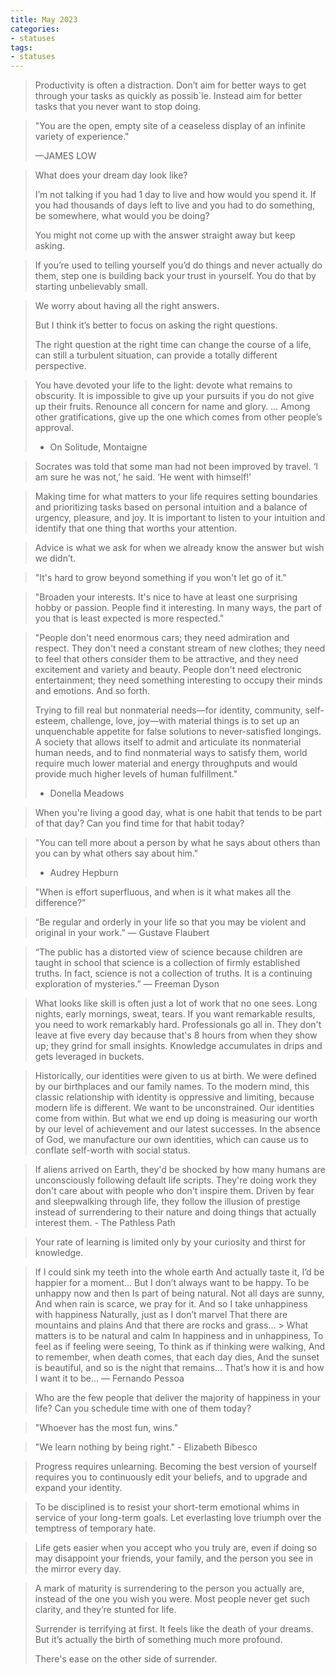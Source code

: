 ```yaml
---
title: May 2023
categories:
- statuses
tags:
- statuses
---
```


> Productivity is often a distraction. Don’t aim for better ways to get through your tasks as quickly as possib`le. Instead aim for better tasks that you never want to stop doing.


> "You are the open, empty site of a ceaseless display of an infinite variety of experience."
>
> —JAMES LOW

> What does your dream day look like?
>
> I’m not talking if you had 1 day to live and how would you spend it. If you had thousands of days left to live and you had to do something, be somewhere, what would you be doing? 
>
> You might not come up with the answer straight away but keep asking.


> If you’re used to telling yourself you’d do things and never actually do them, step one is building back your trust in yourself. You do that by starting unbelievably small.


> We worry about having all the right answers.
>
> But I think it’s better to focus on asking the right questions.
>
> The right question at the right time can change the course of a life, can still a turbulent situation, can provide a totally different perspective.


> You have devoted your life to the light: devote what remains to obscurity. It is impossible to give up your pursuits if you do not give up their fruits. Renounce all concern for name and glory. … Among other gratifications, give up the one which comes from other people’s approval.
>
> - On Solitude, Montaigne

> Socrates was told that some man had not been improved by travel. ‘I am sure he was not,’ he said. ‘He went with himself!’

> Making time for what matters to your life requires setting boundaries and prioritizing tasks based on personal intuition and a balance of urgency, pleasure, and joy. It is important to listen to your intuition and identify that one thing that worths your attention.

> Advice is what we ask for when we already know the answer but wish we didn’t.

> "It's hard to grow beyond something if you won't let go of it."


> "Broaden your interests. It's nice to have at least one surprising hobby or passion. People find it interesting. In many ways, the part of you that is least expected is more respected."


> "People don't need enormous cars; they need admiration and respect. They don't need a constant stream of new clothes; they need to feel that others consider them to be attractive, and they need excitement and variety and beauty. People don't need electronic entertainment; they need something interesting to occupy their minds and emotions. And so forth.
>
> Trying to fill real but nonmaterial needs—for identity, community, self-esteem, challenge, love, joy—with material things is to set up an unquenchable appetite for false solutions to never-satisfied longings. A society that allows itself to admit and articulate its nonmaterial human needs, and to find nonmaterial ways to satisfy them, world require much lower material and energy throughputs and would provide much higher levels of human fulfillment."
>
> - Donella Meadows


> When you're living a good day, what is one habit that tends to be part of that day? Can you find time for that habit today?

> "You can tell more about a person by what he says about others than you can by what others say about him."
>
> - Audrey Hepburn

<!-- 14 -->
> "When is effort superfluous, and when is it what makes all the difference?"

> “Be regular and orderly in your life so that you may be violent and original in your work.”​
— Gustave Flaubert

> “The public has a distorted view of science because children are taught in school that science is a collection of firmly established truths. In fact, science is not a collection of truths. It is a continuing exploration of mysteries.” — Freeman Dyson

> What looks like skill is often just a lot of work that no one sees. Long nights, early mornings, sweat, tears. If you want remarkable results, you need to work remarkably hard. Professionals go all in. They don't leave at five every day because that's 8 hours from when they show up; they grind for small insights. Knowledge accumulates in drips and gets leveraged in buckets.

> Historically, our identities were given to us at birth. We were defined by our birthplaces and our family names. To the modern mind, this classic relationship with identity is oppressive and limiting, because modern life is different. We want to be unconstrained. Our identities come from within. But what we end up doing is measuring our worth by our level of achievement and our latest successes. In the absence of God, we manufacture our own identities, which can cause us to conflate self-worth with social status.

> If aliens arrived on Earth, they'd be shocked by how many humans are unconsciously following default life scripts. They're doing work they don't care about with people who don't inspire them. Driven by fear and sleepwalking through life, they follow the illusion of prestige instead of surrendering to their nature and doing things that actually interest them. - ​The Pathless Path

> Your rate of learning is limited only by your curiosity and thirst for knowledge.

> If I could sink my teeth into the whole earth
And actually taste it,
I’d be happier for a moment…
But I don’t always want to be happy.
To be unhappy now and then
Is part of being natural.
Not all days are sunny,
And when rain is scarce, we pray for it.
And so I take unhappiness with happiness
Naturally, just as I don’t marvel
That there are mountains and plains
And that there are rocks and grass…
​>
> What matters is to be natural and calm
In happiness and in unhappiness,
To feel as if feeling were seeing,
To think as if thinking were walking,
And to remember, when death comes, that each day dies,
And the sunset is beautiful, and so is the night that remains…
That’s how it is and how I want it to be…
— Fernando Pessoa 


> Who are the few people that deliver the majority of happiness in your life? Can you schedule time with one of them today?

> "Whoever has the most fun, wins."

> "We learn nothing by being right." - Elizabeth Bibesco

> Progress requires unlearning. Becoming the best version of yourself requires you to continuously edit your beliefs, and to upgrade and expand your identity.

> To be disciplined is to resist your short-term emotional whims in service of your long-term goals. Let everlasting love triumph over the temptress of temporary hate.

> Life gets easier when you accept who you truly are, even if doing so may disappoint your friends, your family, and the person you see in the mirror every day.

> A mark of maturity is surrendering to the person you actually are, instead of the one you wish you were. Most people never get such clarity, and they’re stunted for life.
>
> Surrender is terrifying at first. It feels like the death of your dreams. But it’s actually the birth of something much more profound.
>
> There's ease on the other side of surrender.